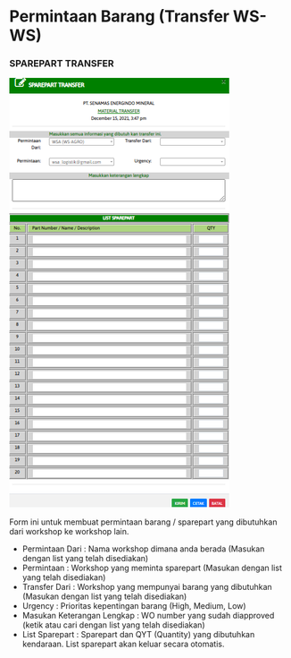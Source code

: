 # Permintaan Barang (Transfer WS-WS)

### SPAREPART TRANSFER

![](<../.gitbook/assets/transfer wsws.PNG>)

Form ini untuk membuat permintaan barang / sparepart yang dibutuhkan dari workshop ke workshop lain.

* Permintaan Dari : Nama workshop dimana anda berada  (Masukan dengan list yang telah disediakan)
* Permintaan : Workshop yang meminta sparepart  (Masukan dengan list yang telah disediakan)
* Transfer Dari : Workshop yang mempunyai barang yang dibutuhkan  (Masukan dengan list yang telah disediakan)
* Urgency : Prioritas kepentingan barang (High, Medium, Low)
* Masukan Keterangan Lengkap : WO number yang sudah diapproved  (ketik atau cari dengan list yang telah disediakan)
* List Sparepart : Sparepart dan QYT (Quantity) yang dibutuhkan kendaraan. List sparepart akan keluar secara otomatis.
